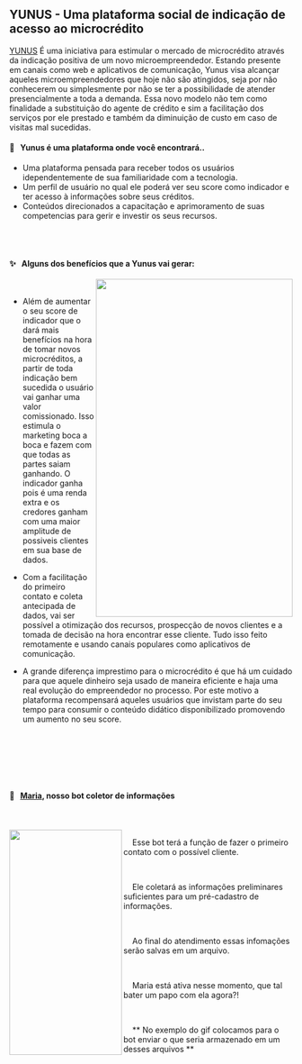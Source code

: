 ## YUNUS - Uma plataforma social de indicação de acesso ao microcrédito

[YUNUS](https://dvargas1.github.io/index.html) É uma iniciativa para estimular o mercado de microcrédito através da indicação positiva de um novo microempreendedor. Estando presente em canais como web e aplicativos de comunicação, Yunus visa alcançar aqueles microempreendedores que hoje não são atingidos, seja por não conhecerem ou simplesmente por não se ter a possibilidade de atender presencialmente a toda a demanda.
Essa novo modelo não tem como finalidade a substituição do agente de crédito e sim a facilitação dos serviços por ele prestado e também da diminuição de custo em caso de visitas mal sucedidas.


#### 🌟 &nbsp; Yunus é uma plataforma onde você encontrará..

- Uma plataforma pensada para receber todos os usuários idependentemente de sua familiaridade com a tecnologia.
- Um perfil de usuário no qual ele poderá ver seu score como indicador e ter acesso à informações sobre seus créditos.
- Conteúdos direcionados a capacitação e aprimoramento de suas competencias para gerir e investir os seus recursos. 

<br>
<br>

#### ✨ &nbsp; Alguns dos benefícios que a Yunus vai gerar:

<img align="right" src="https://user-images.githubusercontent.com/79846426/194758309-25dd3529-3c5d-41fb-898f-f532682a15f8.jpg" height=600px width=350px>

<br>


- Além de aumentar o seu score de indicador que o dará mais benefícios na hora de tomar novos microcréditos, a partir de toda indicação bem sucedida o usuário vai ganhar uma valor comissionado. Isso estimula o marketing boca a boca e fazem com que todas as partes saiam ganhando. O indicador ganha pois é uma renda extra e os credores ganham com uma maior amplitude de possiveis clientes em sua base de dados.

- Com a facilitação do primeiro contato e coleta antecipada de dados, vai ser possível a otimização dos recursos, prospecção de novos clientes e a tomada de decisão na hora encontrar esse cliente. Tudo isso feito remotamente e usando canais populares como aplicativos de comunicação.

- A grande diferença imprestimo para o microcrédito é que há um cuidado para que aquele dinheiro seja usado de maneira eficiente e haja uma real evolução do empreendedor no processo. Por este motivo a plataforma recompensará aqueles usuários que invistam parte do seu tempo para consumir o conteúdo didático disponibilizado promovendo um aumento no seu score.
<br>
<br>
<br>
<br>
<br>

#### 🌟 &nbsp; [Maria](https://t.me/MariaYunusBot), nosso bot coletor de informações
<br>
<br>

<img align="left" src="https://user-images.githubusercontent.com/79846426/194787596-cfa0c3a3-fb9f-470f-bf5f-d1de26ad7e8a.gif" height=400px width=200px>

&nbsp; &nbsp;  Esse bot terá a função de fazer o primeiro contato com o possível cliente.

<br>

&nbsp; &nbsp;  Ele coletará as informações preliminares suficientes para um pré-cadastro de informações.

<br>

&nbsp; &nbsp;  Ao final do atendimento essas infomações serão salvas em um arquivo.  

<br>

&nbsp; &nbsp;  Maria está ativa nesse momento, que tal bater um papo com ela agora?!  

<br>

&nbsp; &nbsp; ** No exemplo do gif colocamos para o bot enviar o que seria armazenado em um desses arquivos **

